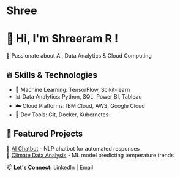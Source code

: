 # Shree
# 👋 Hi, I'm Shreeram R !  
🚀 Passionate about AI, Data Analytics & Cloud Computing  

## 🔥 Skills & Technologies  
- 🧠 Machine Learning: TensorFlow, Scikit-learn  
- 📊 Data Analytics: Python, SQL, Power BI, Tableau  
- ☁️ Cloud Platforms: IBM Cloud, AWS, Google Cloud  
- 🔧 Dev Tools: Git, Docker, Kubernetes  

## 🌟 Featured Projects  
🔹 [AI Chatbot](https://github.com/your-repo) - NLP chatbot for automated responses  
🔹 [Climate Data Analysis](https://github.com/your-repo) - ML model predicting temperature trends  

📫 **Let's Connect:** [LinkedIn](https://www.linkedin.com/in/shreeram-ramchandran-392477253/) | [Email](mailto:your-email@example.com)  
